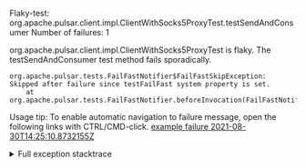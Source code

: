         
Flaky-test: org.apache.pulsar.client.impl.ClientWithSocks5ProxyTest.testSendAndConsumer
Number of failures: 1

org.apache.pulsar.client.impl.ClientWithSocks5ProxyTest is flaky. The testSendAndConsumer test method fails sporadically.

```
org.apache.pulsar.tests.FailFastNotifier$FailFastSkipException: Skipped after failure since testFailFast system property is set.
	at org.apache.pulsar.tests.FailFastNotifier.beforeInvocation(FailFastNotifier.java:88)

```

Usage tip: To enable automatic navigation to failure message, open the following links with CTRL/CMD-click.
[example failure 2021-08-30T14:25:10.8732155Z](https://github.com/apache/pulsar/runs/3462661639?check_suite_focus=true#step:9:1195)


<details>
<summary>Full exception stacktrace</summary>
<code><pre>
org.apache.pulsar.tests.FailFastNotifier$FailFastSkipException: Skipped after failure since testFailFast system property is set.
	at org.apache.pulsar.tests.FailFastNotifier.beforeInvocation(FailFastNotifier.java:88)

</pre></code>
</details>

